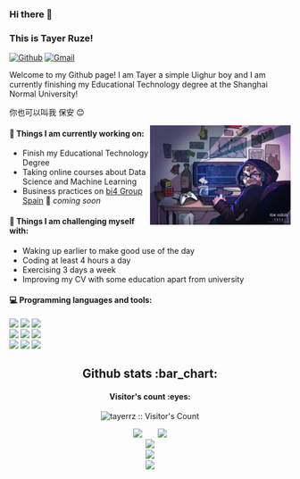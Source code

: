 ### Hi there 👋 
### This is Tayer Ruze!

[![Github](https://img.shields.io/badge/-Github-000?style=flat&logo=Github&logoColor=white)](https://github.com/tayerrz)
[![Gmail](https://img.shields.io/badge/-Gmail-c14438?style=flat&logo=Gmail&logoColor=white)](mailto:ruzetayer@gmail.com)

Welcome to my Github page! I am Tayer a simple Uighur boy and I am currently finishing my Educational Technology degree at the Shanghai Normal University! 


你也可以叫我 保安 😊

<img align="right" alt="img" src="https://github.com/FernandoRoldan93/FernandoRoldan93/blob/master/cover_image.jpg" width="50%" height="auto" />


#### 🌱 Things I am currently working on: 
- Finish my Educational Technology Degree  
- Taking online courses about Data Science and Machine Learning 
- Business practices on [bi4 Group Spain](https://github.com/bi4group) 🚀 *coming soon*

#### :muscle: Things I am challenging myself with:
- Waking up earlier to make good use of the day
- Coding at least 4 hours a day
- Exercising 3 days a week
- Improving my CV with some education apart from university

#### :computer: Programming languages and tools: 


<code><img width="10%" src="https://www.vectorlogo.zone/logos/java/java-ar21.svg"></code>
<code><img width="10%" src="https://www.vectorlogo.zone/logos/python/python-ar21.svg"></code>
<code><img width="8%" src="https://www.vectorlogo.zone/logos/r-project/r-project-icon.svg"></code>
<br />
<code><img width="10%" src="https://www.vectorlogo.zone/logos/pocoo_flask/pocoo_flask-ar21.svg"></code>
<code><img width="10%" src="https://www.vectorlogo.zone/logos/mysql/mysql-ar21.svg"></code>
<code><img width="10%" src="https://www.vectorlogo.zone/logos/mongodb/mongodb-ar21.svg"></code>
<br />
<code><img width="10%" src="https://www.vectorlogo.zone/logos/apache_spark/apache_spark-ar21.svg"></code>
<code><img width="10%" src="https://www.vectorlogo.zone/logos/apache_hadoop/apache_hadoop-ar21.svg"></code>
<code><img width="10%" src="https://www.vectorlogo.zone/logos/git-scm/git-scm-ar21.svg"></code>
</p>








</p>
<h2 align="center">Github stats :bar_chart:</h2>
<h4 align="center">Visitor's count :eyes:</h4>
<p align="center"><img src="https://profile-counter.glitch.me/{tayerrz}/count.svg" alt="tayerrz :: Visitor's Count" /></p>
<div align="center">
<span>  </span>
<img height="170px" src="https://github-readme-stats.vercel.app/api?username=tayerrz" /><span>  </span><img height="170px" src="https://github-readme-stats.vercel.app/api/top-langs/?username=tayerrz&layout=compact&langs_count=8" />
<span>  </span>
</div>

<div align="center">
    <img  src="https://github-readme-streak-stats.herokuapp.com/?user=tayerrz" />
</div>


<div align="center">
    <img src="https://github-readme-activity-graph.cyclic.app/graph?username=tayerrz&theme=Default" />
</div>
<div align="center"><img src="https://cdn.jsdelivr.net/gh/Achuan-2/Achuan-2/assets/github-contribution-grid-snake.svg" ></div>
